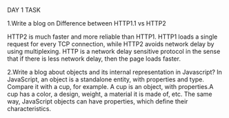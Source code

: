 DAY 1 TASK


1.Write a blog on Difference between HTTP1.1 vs HTTP2

HTTP2 is much faster and more reliable than HTTP1. HTTP1 loads a single request for every TCP connection, while HTTP2 avoids network delay by using multiplexing. 
HTTP is a network delay sensitive protocol in the sense that if there is less network delay, then the page loads faster.

2.Write a blog about objects and its internal representation in Javascript?
In JavaScript, an object is a standalone entity, with properties and type. Compare it with a cup, for example. A cup is an object, with properties.A cup has a color, a design, weight, a material it is made of, etc. The same way, JavaScript objects can have properties, which define their characteristics.
